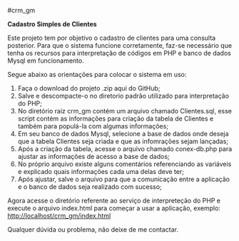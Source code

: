 #crm_gm

<p><b>Cadastro Simples de Clientes</b></p>
<p>Este projeto tem por objetivo o cadastro de clientes para uma consulta posterior.
Para que o sistema funcione corretamente, faz-se necessário que tenha os recursos para interpretação de códigos em PHP e banco de dados Mysql em funcionamento.</p>
<p>Segue abaixo as orientações para colocar o sistema em uso:</p>
<ol>
<li>Faça o download do projeto .zip aqui do GitHub;</li>
<li>Salve e descompacte-o no diretorio padrão utilizado para interpretação do PHP;</li>
<li>No diretório raiz crm_gm contém um arquivo chamado Clientes.sql, esse script contém as informações para criação da tabela de Clientes e também para populá-la com algumas informações;</li>
<li>Em seu banco de dados Mysql, selecione a base de dados onde deseja que a tabela Clientes seja criada e que as infomrações sejam lançadas;</li>
<li>Após a criação da tabela, acesse o arquivo chamado conex-db.php para ajustar as informações de acesso a base de dados;</li>
<li>No próprio arquivo existe alguns comentários referenciando as variáveis e explicado quais informações cada uma delas deve ter;</li>
<li>Após ajustar, salve o arquivo para que a comunicação entre a aplicação e o banco de dados seja realizado com sucesso;</li>
</ol>
<p>Agora acesse o diretório referente ao serviço de interpreteção do PHP e execute o arquivo index.html para começar a usar a aplicação, exemplo: <a href="http://localhost/crm_gm/index.html" rel="nofollow">http://localhost/crm_gm/index.html</a></p>
<p>Qualquer dúvida ou problema, não deixe de me contactar.</p>

